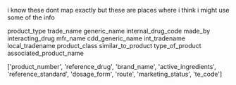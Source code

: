 i know these dont map exactly but these are places where i think i might use some of the info

product_type
trade_name
generic_name
internal_drug_code
made_by
interacting_drug
mfr_name
cdd_generic_name
int_tradename
local_tradename
product_class
similar_to_product
type_of_product
associated_product_name

['product_number', 'reference_drug', 'brand_name', 'active_ingredients', 'reference_standard', 'dosage_form', 'route', 'marketing_status', 'te_code']
